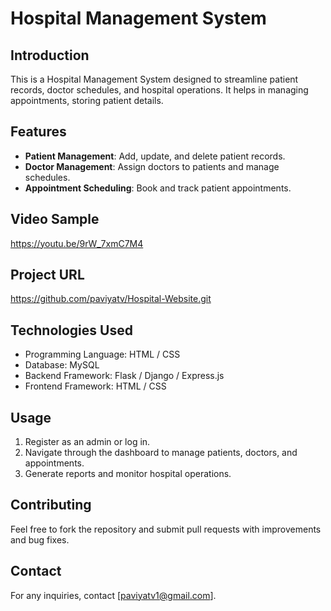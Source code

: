 # Hospital Management System

## Introduction
This is a Hospital Management System designed to streamline patient records, doctor schedules, and hospital operations. It helps in managing appointments, storing patient details.

## Features
- **Patient Management**: Add, update, and delete patient records.
- **Doctor Management**: Assign doctors to patients and manage schedules.
- **Appointment Scheduling**: Book and track patient appointments.

## Video Sample
https://youtu.be/9rW_7xmC7M4
## Project URL
https://github.com/paviyatv/Hospital-Website.git


## Technologies Used
- Programming Language: HTML / CSS
- Database: MySQL
- Backend Framework: Flask / Django / Express.js
- Frontend Framework: HTML / CSS

## Usage
1. Register as an admin or log in.
2. Navigate through the dashboard to manage patients, doctors, and appointments.
3. Generate reports and monitor hospital operations.

## Contributing
Feel free to fork the repository and submit pull requests with improvements and bug fixes.



## Contact
For any inquiries, contact [paviyatv1@gmail.com].





